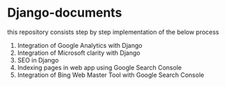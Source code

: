 # Django-documents

this repository consists step by step implementation of the below process

1. Integration of Google Analytics with Django
2. Integration of Microsoft clarity with Django
3. SEO in Django
4. Indexing pages in web app using Google Search Console
5. Integration of Bing Web Master Tool with Google Search Console
